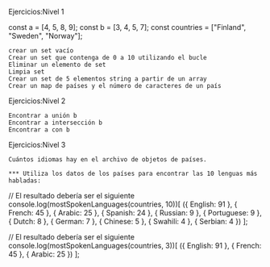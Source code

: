 Ejercicios:Nivel 1

const a = [4, 5, 8, 9];
const b = [3, 4, 5, 7];
const countries = ["Finland", "Sweden", "Norway"];

    crear un set vacío
    Crear un set que contenga de 0 a 10 utilizando el bucle
    Eliminar un elemento de set
    Limpia set
    Crear un set de 5 elementos string a partir de un array
    Crear un map de países y el número de caracteres de un país

Ejercicios:Nivel 2

    Encontrar a unión b
    Encontrar a intersección b
    Encontrar a con b

Ejercicios:Nivel 3

    Cuántos idiomas hay en el archivo de objetos de países.

    *** Utiliza los datos de los países para encontrar las 10 lenguas más habladas:

// El resultado debería ser el siguiente
console.log(mostSpokenLanguages(countries, 10))[
  ({ English: 91 },
  { French: 45 },
  { Arabic: 25 },
  { Spanish: 24 },
  { Russian: 9 },
  { Portuguese: 9 },
  { Dutch: 8 },
  { German: 7 },
  { Chinese: 5 },
  { Swahili: 4 },
  { Serbian: 4 })
];

// El resultado debería ser el siguiente
console.log(mostSpokenLanguages(countries, 3))[
  ({ English: 91 }, { French: 45 }, { Arabic: 25 })
];